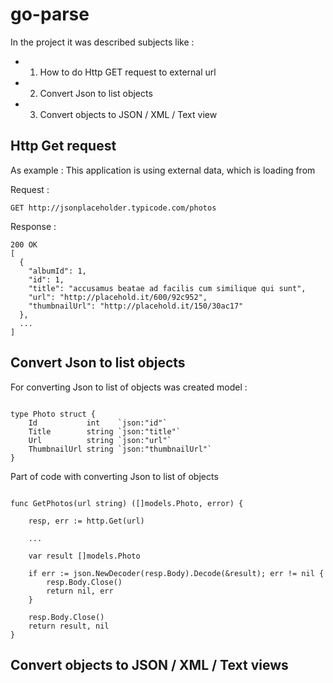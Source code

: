 # go-parse

In the project it was described subjects like :

- 1. How to do Http GET request to external url
- 2. Convert Json to list objects
- 3. Convert objects to JSON / XML / Text view 

## Http Get request

As example : This application is using external data, which is loading from

Request : 
```http
GET http://jsonplaceholder.typicode.com/photos
```

Response :
```http
200 OK
[
  {
    "albumId": 1,
    "id": 1,
    "title": "accusamus beatae ad facilis cum similique qui sunt",
    "url": "http://placehold.it/600/92c952",
    "thumbnailUrl": "http://placehold.it/150/30ac17"
  },
  ...
]

```

## Convert Json to list objects

For converting Json to list of objects was created model : 

```http

type Photo struct {
	Id           int    `json:"id"`
	Title        string `json:"title"`
	Url          string `json:"url"`
	ThumbnailUrl string `json:"thumbnailUrl"`
}

``` 

Part of code with converting Json to list of objects

```http

func GetPhotos(url string) ([]models.Photo, error) {

	resp, err := http.Get(url)
	
	... 

	var result []models.Photo

	if err := json.NewDecoder(resp.Body).Decode(&result); err != nil {
		resp.Body.Close()
		return nil, err
	}

	resp.Body.Close()
	return result, nil
}

```

## Convert objects to JSON / XML / Text views

  